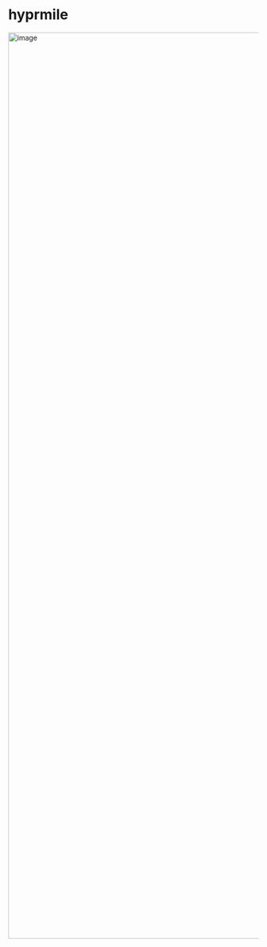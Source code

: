 # hyprmile

<img width="2839" height="1822" alt="image" src="https://github.com/user-attachments/assets/bfa7ba7c-b3a9-496b-93d8-98853597c603" />
